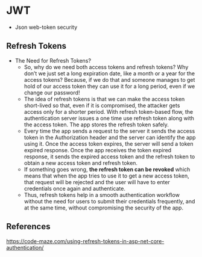 
# JWT
- Json web-token security
## Refresh Tokens
- The Need for Refresh Tokens?
  - So, why do we need both access tokens and refresh tokens? Why don’t we just set a long expiration date, like a month or a year for the access tokens? Because, if we do that and someone manages to get hold of our access token they can use it for a long period, even if we change our password!
  - The idea of refresh tokens is that we can make the access token short-lived so that, even if it is compromised, the attacker gets access only for a shorter period. With refresh token-based flow, the authentication server issues a one time use refresh token along with the access token. The app stores the refresh token safely.
  - Every time the app sends a request to the server it sends the access token in the Authorization header and the server can identify the app using it. Once the access token expires, the server will send a token expired response. Once the app receives the token expired response, it sends the expired access token and the refresh token to obtain a new access token and refresh token. 
  - If something goes wrong, **the refresh token can be revoked** which means that when the app tries to use it to get a new access token, that request will be rejected and the user will have to enter credentials once again and authenticate.
  - Thus, refresh tokens help in a smooth authentication workflow without the need for users to submit their credentials frequently, and at the same time, without compromising the security of the app.
## References
https://code-maze.com/using-refresh-tokens-in-asp-net-core-authentication/